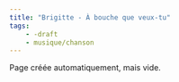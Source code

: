 ```yaml
---
title: "Brigitte - À bouche que veux-tu"
tags:
    - -draft
    - musique/chanson
---
```


Page créée automatiquement, mais vide.
